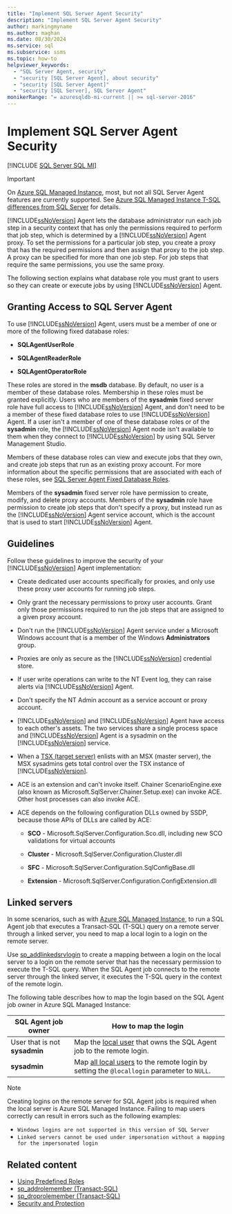```yaml
---
title: "Implement SQL Server Agent Security"
description: "Implement SQL Server Agent Security"
author: markingmyname
ms.author: maghan
ms.date: 08/30/2024
ms.service: sql
ms.subservice: ssms
ms.topic: how-to
helpviewer_keywords:
  - "SQL Server Agent, security"
  - "security [SQL Server Agent], about security"
  - "security [SQL Server Agent]"
  - "security [SQL Server], SQL Server Agent"
monikerRange: "= azuresqldb-mi-current || >= sql-server-2016"
---
```

# Implement SQL Server Agent Security
[!INCLUDE [SQL Server SQL MI](../../includes/applies-to-version/sql-asdbmi.md)]

> [!IMPORTANT]  
> On [Azure SQL Managed Instance](/azure/sql-database/sql-database-managed-instance), most, but not all SQL Server Agent features are currently supported. See [Azure SQL Managed Instance T-SQL differences from SQL Server](/azure/sql-database/sql-database-managed-instance-transact-sql-information#sql-server-agent) for details.

[!INCLUDE[ssNoVersion](../../includes/ssnoversion-md.md)] Agent lets the database administrator run each job step in a security context that has only the permissions required to perform that job step, which is determined by a [!INCLUDE[ssNoVersion](../../includes/ssnoversion-md.md)] Agent proxy. To set the permissions for a particular job step, you create a proxy that has the required permissions and then assign that proxy to the job step. A proxy can be specified for more than one job step. For job steps that require the same permissions, you use the same proxy.  
  
The following section explains what database role you must grant to users so they can create or execute jobs by using [!INCLUDE[ssNoVersion](../../includes/ssnoversion-md.md)] Agent.  
  
## Granting Access to SQL Server Agent  
To use [!INCLUDE[ssNoVersion](../../includes/ssnoversion-md.md)] Agent, users must be a member of one or more of the following fixed database roles:  
  
-   **SQLAgentUserRole**  
  
-   **SQLAgentReaderRole**  
  
-   **SQLAgentOperatorRole**  
  
These roles are stored in the **msdb** database. By default, no user is a member of these database roles. Membership in these roles must be granted explicitly. Users who are members of the **sysadmin** fixed server role have full access to [!INCLUDE[ssNoVersion](../../includes/ssnoversion-md.md)] Agent, and don't need to be a member of these fixed database roles to use [!INCLUDE[ssNoVersion](../../includes/ssnoversion-md.md)] Agent. If a user isn't a member of one of these database roles or of the **sysadmin** role, the [!INCLUDE[ssNoVersion](../../includes/ssnoversion-md.md)] Agent node isn't available to them when they connect to [!INCLUDE[ssNoVersion](../../includes/ssnoversion-md.md)] by using SQL Server Management Studio.  
  
Members of these database roles can view and execute jobs that they own, and create job steps that run as an existing proxy account. For more information about the specific permissions that are associated with each of these roles, see [SQL Server Agent Fixed Database Roles](../../ssms/agent/sql-server-agent-fixed-database-roles.md).  
  
Members of the **sysadmin** fixed server role have permission to create, modify, and delete proxy accounts. Members of the **sysadmin** role have permission to create job steps that don't specify a proxy, but instead run as the [!INCLUDE[ssNoVersion](../../includes/ssnoversion-md.md)] Agent service account, which is the account that is used to start [!INCLUDE[ssNoVersion](../../includes/ssnoversion-md.md)] Agent.  
  
## Guidelines  
Follow these guidelines to improve the security of your [!INCLUDE[ssNoVersion](../../includes/ssnoversion-md.md)] Agent implementation:  
  
-   Create dedicated user accounts specifically for proxies, and only use these proxy user accounts for running job steps.  
  
-   Only grant the necessary permissions to proxy user accounts. Grant only those permissions required to run the job steps that are assigned to a given proxy account.  
  
-   Don't run the [!INCLUDE[ssNoVersion](../../includes/ssnoversion-md.md)] Agent service under a Microsoft Windows account that is a member of the Windows **Administrators** group.  
  
-   Proxies are only as secure as the [!INCLUDE[ssNoVersion](../../includes/ssnoversion-md.md)] credential store.  
  
-   If user write operations can write to the NT Event log, they can raise alerts via [!INCLUDE[ssNoVersion](../../includes/ssnoversion-md.md)] Agent.  
  
-   Don't specify the NT Admin account as a service account or proxy account.  
  
-   [!INCLUDE[ssNoVersion](../../includes/ssnoversion-md.md)] and [!INCLUDE[ssNoVersion](../../includes/ssnoversion-md.md)] Agent have access to each other's assets. The two services share a single process space and [!INCLUDE[ssNoVersion](../../includes/ssnoversion-md.md)] Agent is a sysadmin on the [!INCLUDE[ssNoVersion](../../includes/ssnoversion-md.md)] service.  
  
-   When a [TSX (target server)](./create-a-multiserver-environment.md) enlists with an MSX (master server), the MSX sysadmins gets total control over the TSX instance of [!INCLUDE[ssNoVersion](../../includes/ssnoversion-md.md)].  
  
-   ACE is an extension and can't invoke itself. Chainer ScenarioEngine.exe (also known as Microsoft.SqlServer.Chainer.Setup.exe) can invoke ACE. Other host processes can also invoke ACE. 
  
-   ACE depends on the following configuration DLLs owned by SSDP, because those APIs of DLLs are called by ACE:  
  
    -   **SCO** - Microsoft.SqlServer.Configuration.Sco.dll, including new SCO validations for virtual accounts  
  
    -   **Cluster** - Microsoft.SqlServer.Configuration.Cluster.dll  
  
    -   **SFC** - Microsoft.SqlServer.Configuration.SqlConfigBase.dll  
  
    -   **Extension** - Microsoft.SqlServer.Configuration.ConfigExtension.dll  

## Linked servers

In some scenarios, such as with [Azure SQL Managed Instance](/azure/azure-sql/managed-instance/sql-managed-instance-paas-overview), to run a SQL Agent job that executes a Transact-SQL (T-SQL) query on a remote server through a linked server, you need to map a local login to a login on the remote server. 

Use [sp_addlinkedsrvlogin](../../relational-databases/system-stored-procedures/sp-addlinkedsrvlogin-transact-sql.md) to create a mapping between a login on the local server to a login on the remote server that has the necessary permission to execute the T-SQL query. When the SQL Agent job connects to the remote server through the linked server, it executes the T-SQL query in the context of the remote login. 

The following table describes how to map the login based on the SQL Agent job owner in Azure SQL Managed Instance: 

|SQL Agent job owner |How to map the login  |
|---------|---------|
|User that is not **sysadmin**    | Map the [local user](../../relational-databases/system-stored-procedures/sp-addlinkedsrvlogin-transact-sql.md#c-map-specific-local-login-to-a-remote-server-login) that owns the SQL Agent job to the remote login.        |
|**sysadmin**     | Map [all local users](../../relational-databases/system-stored-procedures/sp-addlinkedsrvlogin-transact-sql.md#d-map-all-local-logins-to-a-remote-server-login) to the remote login by setting the `@locallogin` parameter to `NULL`.     |


> [!NOTE]
> Creating logins on the remote server for SQL Agent jobs is required when the local server is Azure SQL Managed Instance. Failing to map users correctly can result in errors such as the following examples: 
> - `Windows logins are not supported in this version of SQL Server`
> - `Linked servers cannot be used under impersonation without a mapping for the impersonated login`


## Related content
 
- [Using Predefined Roles](../../reporting-services/security/role-definitions-predefined-roles.md)  
- [sp_addrolemember (Transact-SQL)](../../relational-databases/system-stored-procedures/sp-addrolemember-transact-sql.md)  
- [sp_droprolemember (Transact-SQL)](../../relational-databases/system-stored-procedures/sp-droprolemember-transact-sql.md)  
- [Security and Protection](../../relational-databases/security/security-center-for-sql-server-database-engine-and-azure-sql-database.md)  
